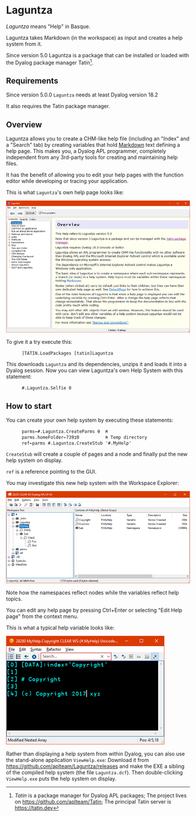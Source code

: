# Laguntza

_Laguntza_ means "Help" in Basque. 

Laguntza takes Markdown (in the workspace) as input and creates a help system from it.

Since version 5.0 Laguntza is a package that can be installed or loaded with the Dyalog package manager Tatin[^tatin].

## Requirements 

Since version 5.0.0 `Laguntza` needs at least Dyalog version 18.2

It also requires the Tatin package manager.

## Overview 

Laguntza allows you to create a CHM-like help file (including an "Index" and a "Search" tab) by creating variables that hold 
[Markdown](https://daringfireball.net/projects/markdown/) text defining a help page. 
This makes you, a Dyalog APL programmer, completely independent from any 3rd-party tools for creating and maintaining help files. 

It has the benefit of allowing you to edit your help pages with the function editor while developing or tracing your application.

This is what `Laguntza`'s own help page looks like:

![](/Assets/Images/Laguntza_01.png)

To give it a try execute this:

```
      ]TATIN.LoadPackages [tatin]Laguntza
```

This downloads `Laguntza` and its dependencies, unzips it and loads it into a Dyalog session. Now you can view Laguntza's own Help System with this statement:

```
      #.Laguntza.Selfie 0
```


## How to start 

You can create your own help system by executing these statements:

```
      parms←#.Laguntza.CreateParms ⍬  ⍝ 
      parms.homeFolder←739⌶0          ⍝ Temp directory
      ref←parms #.Laguntza.CreateStub '#.MyHelp'
```

`CreateStub` will create a couple of pages and a node and finally put the new help system on display.

`ref` is a reference pointing to the GUI. 

You may investigate this new help system with the Workspace Explorer:

![](/Assets/Images/Laguntza_02.png)

Note how the namespaces reflect nodes while the variables reflect help topics.

You can edit any help page by pressing Ctrl+Enter or selecting "Edit Help page" from the context menu.

This is what a typical help variable looks like:

![](/Assets/Images/Laguntza_03.png)


[^tatin]: _Tatin_ is a package manager for Dyalog APL packages;
The project lives on <https://github.com/aplteam/Tatin>; The principal Tatin server is <https://tatin.dev>

Rather than displaying a help system from within Dyalog, you can also use the stand-alone application `ViewHelp.exe`:
Download it from <https://github.com/aplteam/Laguntza/releases> and make the EXE a sibling of the compiled help
system (the file `Laguntza.dcf`). Then double-clicking `ViewHelp.exe` puts the help system on display.